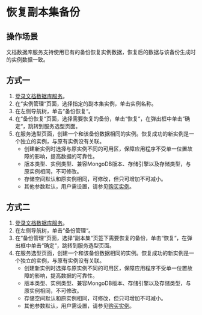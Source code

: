 # 恢复副本集备份<a name="dds_03_0043"></a>

## 操作场景<a name="section20967309195347"></a>

文档数据库服务支持使用已有的备份恢复实例数据，恢复后的数据与该备份生成时的实例数据一致。

## 方式一<a name="section5636963115314"></a>

1.  [登录文档数据库服务](https://support.huaweicloud.com/qs-dds/dds_02_0043.html)。
2.  在“实例管理“页面，选择指定的副本集实例，单击实例名称。
3.  在左侧导航树，单击“备份恢复“。
4.  在“备份恢复“页面，选择需要恢复的备份，单击“恢复“，在弹出框中单击“确定“，跳转到服务选型页面。
5.  在服务选型页面，创建一个和该备份数据相同的实例。恢复成功的新实例是一个独立的实例，与原有实例没有关联。
    -   创建新实例时选择与原实例不同的可用区，保障应用程序不受单一位置故障的影响，提高数据的可靠性。
    -   版本类型、实例类型、兼容MongoDB版本、存储引擎以及存储类型，与原实例相同，不可修改。
    -   存储空间默认和原实例相同，可修改，但只可增加不可减小。
    -   其他参数默认，用户需设置，请参见[购买实例](https://support.huaweicloud.com/qs-dds/dds_02_0012.html)。


## 方式二<a name="section33115794114910"></a>

1.  [登录文档数据库服务](https://support.huaweicloud.com/qs-dds/dds_02_0043.html)。
2.  在左侧导航树，单击“备份管理“。
3.  在“备份管理“页面，选择“副本集“页签下需要恢复的备份，单击“恢复“，在弹出框中单击“确定“，跳转到服务选型页面。
4.  在服务选型页面，创建一个和该备份数据相同的实例。恢复成功的新实例是一个独立的实例，与原有实例没有关联。
    -   创建新实例时选择与原实例不同的可用区，保障应用程序不受单一位置故障的影响，提高数据的可靠性。
    -   版本类型、实例类型、兼容MongoDB版本、存储引擎以及存储类型，与原实例相同，不可修改。
    -   存储空间默认和原实例相同，可修改，但只可增加不可减小。
    -   其他参数默认，用户需设置，请参见[购买实例](https://support.huaweicloud.com/qs-dds/dds_02_0012.html)。


